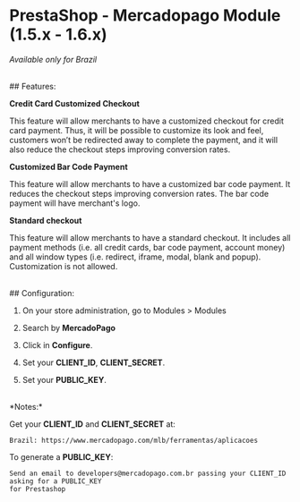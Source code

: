 # PrestaShop - Mercadopago Module (1.5.x -  1.6.x)
*Available only for Brazil*

<br />
## Features:

**Credit Card Customized Checkout**

This feature will allow merchants to have a customized checkout for credit card
payment. Thus, it will be possible to customize its look and feel, customers won’t be
redirected away to complete the payment, and it will also reduce the checkout steps
improving conversion rates.

**Customized Bar Code Payment**

This feature will allow merchants to have a customized bar code payment. It
reduces the checkout steps improving conversion rates. The bar code payment will
have merchant's logo.

**Standard checkout**

This feature will allow merchants to have a standard checkout. It includes all
payment methods (i.e. all credit cards, bar code payment, account money) and all
window types (i.e. redirect, iframe, modal, blank and popup). Customization is not allowed.

<br />
## Configuration:

1. On your store administration, go to Modules > Modules

2. Search by **MercadoPago**

3. Click in **Configure**.

4. Set your **CLIENT_ID**, **CLIENT_SECRET**.

5. Set your **PUBLIC_KEY**.


<br />
*Notes:*

Get your **CLIENT_ID** and **CLIENT_SECRET** at:

	Brazil: https://www.mercadopago.com/mlb/ferramentas/aplicacoes

To generate a **PUBLIC_KEY**:

	Send an email to developers@mercadopago.com.br passing your CLIENT_ID asking for a PUBLIC_KEY 
	for Prestashop
